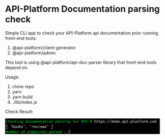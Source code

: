 # API-Platform Documentation parsing check

Simple CLI app to check your API-Platform api documentation prior running front-end tools:
1. @api-platform/client-generator
2. @api-platform/admin

This tool is using @api-platform/api-doc-parser library that front-end tools depend on.

Usage:
1. clone repo
2. yarn
3. yarn build
4. ./lib/index.js

Check Result:

![paraing](screen.png)
